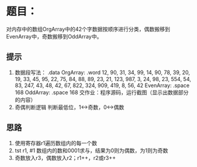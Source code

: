 # 题目：
对内存中的数组OrgArray中的42个字数据按顺序进行分类，偶数搬移到EvenArray中，奇数搬移到OddArray中。
## 提示
1. 数据段写法：
.data
OrgArray: .word 12, 90, 31, 34, 99, 14, 90, 78, 39, 20, 19, 33, 45, 95, 22, 75, 84, 88, 89, 23, 21, 123, 987, 3, 24, 98, 23, 554, 54, 83, 247, 43, 48, 42, 67, 822, 324, 909, 419, 8, 56, 42
EvenArray: .space 168
OddArray: .space 168
交作业：程序源码，运行截图（显示出数据部分的内容）
2. 奇偶判断逻辑
判断最低位，1<->奇数，0<->偶数

## 思路
1. 使用寄存器r1遍历数组内的每一个数
2. tst r1, #1 数组内的数和0001求与，结果为0则为偶数，为1则为奇数
3. 奇数放入r3，偶数放入r2；r1++，r2或r3++
